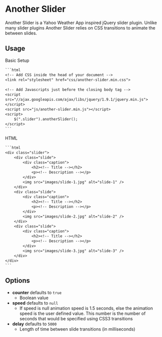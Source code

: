 # Another Slider

Another Slider is a Yahoo Weather App inspired jQuery slider plugin. Unlike many slider plugins Another Slider relies on CSS transitions to animate the between slides.

## Usage

Basic Setup
	
	```html
	<!-- Add CSS inside the head of your document -->
	<link rel="stylesheet" href="css/another-slider.min.css">
	
	<!-- Add Javascripts just before the closing body tag -->
	<script src="//ajax.googleapis.com/ajax/libs/jquery/1.9.1/jquery.min.js"></script>
	<script src="js/another-slider.min.js"></script>
	<script>
		$(".slider").anotherSlider();
	</script>
	```

HTML

	```html
	<div class="slider">
		<div class="slide">
			<div class="caption">
				<h2><!-- Title --></h2>
				<p><!-- Description --></p>
			</div>
			<img src="images/slide-1.jpg" alt="slide-1" />
		</div>
		<div class="slide">
			<div class="caption">
				<h2><!-- Title --></h2>
				<p><!-- Description --></p>
			</div>
			<img src="images/slide-2.jpg" alt="slide-2" />
		</div>
		<div class="slide">
			<div class="caption">
				<h2><!-- Title --></h2>
				<p><!-- Description --></p>
			</div>
			<img src="images/slide-3.jpg" alt="slide-3" />
		</div>
	</div>
	```

## Options

* **counter** defaults to `true`
	* Boolean value
* **speed** defaults to `null`
	* If speed is null animation speed is 1.5 seconds, else the animation speed is the user defined value. This number is the number of seconds that would be specified using CSS3 transitions
* **delay** defaults to `5000`
	* Length of time between slide transitions (in milliseconds)